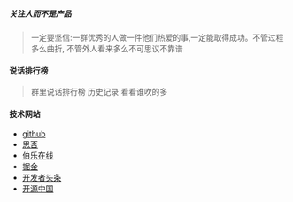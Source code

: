 ##### 关注人而不是产品
> 一定要坚信:一群优秀的人做一件他们热爱的事,一定能取得成功。不管过程多么曲折,
不管外人看来多么不可思议不靠谱

#### 说话排行榜

> 群里说话排行榜 历史记录 看看谁吹的多


#### 技术网站
- [github](http://github.com)
- [思否](https://segmentfault.com/)
- [伯乐在线](http://www.jobbole.com/)
- [掘金](https://juejin.im/)
- [开发者头条](https://toutiao.io/)
- [开源中国](https://www.oschina.net/)